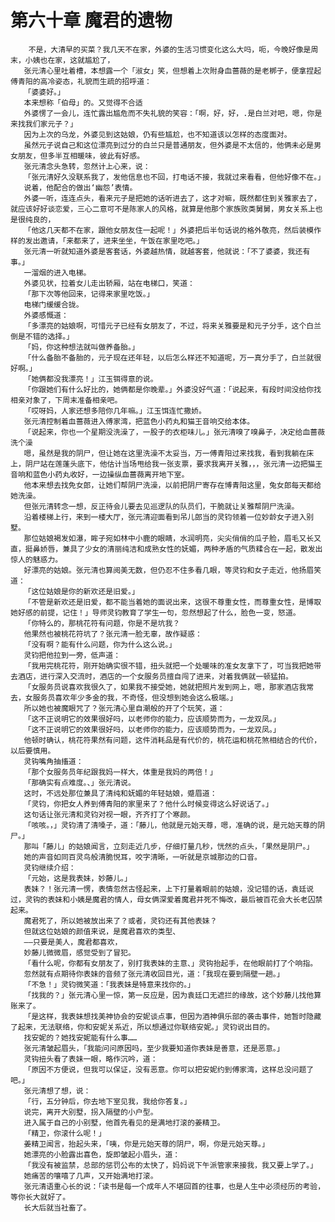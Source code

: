 # 第六十章 魔君的遗物
        不是，大清早的买菜？我几天不在家，外婆的生活习惯变化这么大吗，呃，今晚好像是周末，小姨也在家，这就尴尬了，
       张元清心里吐着槽，本想露一个「淑女」笑，但想着上次附身血蔷薇的是老梆子，便拿捏起傅青阳的高冷姿态，礼貌而生疏的招呼道：
       「婆婆好。」
       本来想称「伯母」的。又觉得不合适
       外婆愣了一会儿，连忙露出尴危而不失礼貌的笑容：「啊，好，好，.是白兰对吧，嗯，你是来找我们家元子？」
       因为上次的乌龙，外婆见到这姑娘，仍有些尴尬，也不知道该以怎样的态度面对。
       虽然元子说自己和这位漂亮到过分的白兰只是普通朋友，但外婆是不太信的，他俩未必是男女朋友，但多半互相暖味，彼此有好感。
       张元清念头急转，忽然计上心来，说：
       「张元清好久没联系我了，发他信息也不回，打电话不接，我就过来看看，但他好像不在。」
       说着，他配合的做出‘幽怨’表情。
       外婆一听，连连点头，看来元子是把她的话听进去了，这才对嘛，既然都住到关雅家去了，就应该好好谈恋爱，三心二意可不是陈家人的风格，就算是他那个家族败类舅舅，男女关系上也是很纯良的，
       「他这几天都不在家，跟他女朋友住一起呢！」外婆把后半句话说的格外敬亮，然后装模作样的发出邀请，「来都来了，进来坐坐，午饭在家里吃吧。」
       张元清一听就知道外婆是客套话，外婆越热情，就越客套，他就说：「不了婆婆，我还有事。」
       一溜烟的进入电梯。
       外婆见状，拉着女儿走出轿厢，站在电梯口，笑道：
       「那下次等他回来，记得来家里吃饭。」
       电梯门缓缓合拢。
       外婆感慨道：
       「多漂亮的姑娘啊，可惜元子已经有女朋友了，不过，将来关雅要是和元子分手，这个白兰倒是不错的选择。」
       「妈，你这种想法就叫做养备胎。」
       「什么备胎不备胎的，元子现在还年轻，以后怎么样还不知道呢，万一真分手了，白兰就很好啊。」
       「她俩都没我漂亮！」江玉铒得意的说。
       「你跟她们有什么好比的，她俩都是你晚辈。」外婆没好气道：「说起来，有段时间没给你找相亲对象了，下周末准备相亲吧。
       「哎呀妈，人家还想多陪你几年嘛。」江玉饵连忙撒娇。
       张元清控制着血蔷薇进入傅家湾，把蓝色小药丸和猫王音响交给本体。
       「说起来，你也一个星期没洗澡了，一股子的衣柜味儿。」张元清嗅了嗅鼻子，决定给血蔷薇洗个澡
       嗯，虽然是我的阴尸，但让她在这里洗澡不太妥当，万一傅青阳过来找我，看到我躺在床上，阴尸站在莲蓬头底下，他估计当场甩给我一张支票，要求我离开关雅，，，张元清一边把猫王音响和蓝色小药丸收好，一边操纵血蔷薇离开地下室。
       他本来想去找免女郎，让她们帮阴尸洗澡，以前把阴尸寄存在博青阳这里，兔女郎每天都给她洗澡。
       但张元清转念一想，反正待会儿要去见巡逻队的队员们，干脆就让关雅帮阴尸洗澡。
       沿着楼梯上行，来到一楼大厅，张元清迎面看到吊儿郎当的灵钧领着一位妙龄女子进入别墅。
       那位姑娘褐发如瀑，眸子宛如林中小鹿的眼睛，水润明亮，尖尖俏俏的瓜子脸，眉毛又长又直，挺鼻娇唇，兼具了少女的清丽纯洁和成熟女性的妩媚，两种矛盾的气质糅合在一起，散发出惊人的魅惑力。
       好漂亮的姑娘。张元清也算阅美无数，但仍忍不住多看几眼，等灵钧和女子走近，他扬眉笑道：
       「这位姑娘是你的新欢还是旧爱。」
       「不管是新欢还是旧爱，都不能当着她的面说出来，这很不尊重女性，而尊重女性，是博取她好感的前提，记住！」导师灵钧教育了学生一句，忽然想起了什么，脸色一变，怒道。
       「你特么的，那桃花符有问题，你是不是坑我？
       他果然也被桃花符坑了？张元清一脸无辜，故作疑惑：
       「没有啊？能有什么问题，你为什么这么说。」
       灵钧把他拉到一旁，低声道：
       「我用完桃花符，刚开始确实很不错，扭头就把一个处暖味的准女友拿下了，可当我把她带去酒店，进行深入交流时，酒店的一个女服务员擅自闯了进来，对着我俩就一顿猛拍。
       「女服务员说喜欢我很久了，如果我不接受她，她就把照片发到网上，嗯，那家酒店我常去，女服务员喜欢年少多金的我，不奇怪，但没想到她会这么极端。」
       所以她也被魔眼咒了？张元清心里自潮般的开了个玩笑，道：
       「这不正说明它的效果很好吗，以老师你的能力，应该顺势而为，一龙双凤。」
       「这不正说明它的效果很好吗，以老师你的能力，应该顺势而为，一龙双凤。」
       他顿时确认，桃花符果然有问题，这件消耗品是有代价的，桃花运和桃花煞相结合的代价，以后要慎用。
       灵钩嘴角抽搐道：
       「那个女服务员年纪跟我妈一样大，体重是我妈的两倍！」
       「那确实有点难度。、」张元清说。
       这时，不远处那位兼具了清纯和妩媚的年轻姑娘，蹙眉道：
       「灵钧，你把女人养到傅青阳的家里来了？他什么时候变得这么好说话了。」
       这句话让张元清和灵钧对视一眼，齐齐打了个寒颜。
       「咳咳。，」灵钧清了清嗓子，道：「藤儿，他就是元始天尊，嗯，准确的说，是元始天尊的阴尸。」
       那叫「藤儿」的姑娘闻言，立刻走近几步，仔细打量几秒，恍然的点头，「果然是阴尸。」
       她的声音如同百灵鸟般清脆悦耳，咬字清晰，一听就是京城那边的口音。
       灵钧继续介绍：
       「元始，这是我表妹，妙藤儿。」
       表妹？！张元清一愣，表情忽然古怪起来，上下打量着眼前的姑娘，没记错的话，袁廷说过，灵钩的表妹和小姨是魔君的情人，母女俩深爱着魔君并死不悔改，最后被百花会大长老囚禁起来。
       魔君死了，所以她被放出来了？或者，灵钧还有其他表妹？
       但就这位姑娘的颜值来说，是魔君喜欢的类型、
       ――只要是美人，魔君都喜欢，
       妙藤儿微微眉，感觉受到了冒犯。
       「看什么呢，你都有女朋友了，别打我表妹的主意、」灵钩抬起手，在他眼前打了个响指。
       忽然就有点期待你表妹的音频了张元清收回目光，道：「我现在要到隔壁一趟。」
       「不急！」灵钧微笑道：「我表妹是特意来找你的。」
       「找我的？」张元清心里一惊，第一反应是，因为袁廷口无遮拦的缘故，这个妙藤儿找他算账来了。
       「是这样，我表妹想找美神协会的安妮谈点事，但因为酒神俱乐部的袭击事件，她暂时隐藏了起来，无法联络，你和安妮关系近，所以想通过你联络安妮。」灵钧说出目的。
       找安妮的？她找安妮能有什么事……
       张元清皱起眉头，「我能问问原因吗，至少我要知道你表妹是善意，还是恶意。」
       灵钩扭头看了表妹一眼，略作沉吟，道：
       「原因不方便说，但我可以保证，没有恶意。你可以把安妮约到傅家湾，这样总没问题了吧。」
       张元清想了想，说：
       「行，五分钟后，你去地下室见我，我给你答复。」
       说完，离开大别墅，拐入隔壁的小户型。
       进入属于自己的小别墅，他首先看见的是满地打滚的姜精卫。
       「精卫，你滚什么呢！」
       姜精卫闻言，抬起头来，「咦，你是元始天尊的阴尸，啊，你是元始天尊。」
       她漂亮的小脸露出喜色，旋即皱起小眉头，道：
       「我没有被监禁，总部的惩罚公布的太快了，妈妈说下午派管家来接我，我又要上学了。」
       她痛苦的嚷嘻了几声，又开始满地打滚。
       张元清语重心长的说：「读书是每一个成年人不堪回首的往事，也是人生中必须经历的考验，等你长大就好了。
       长大后就当社畜了。